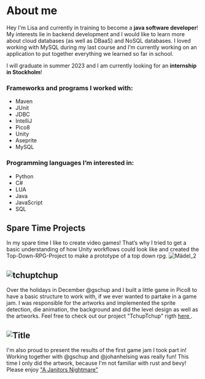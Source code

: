 # About me

Hey I'm Lisa and currently in training to become a **java software developer**! My interests lie in backend development and I would like to learn more about cloud databases (as well as DBaaS) and NoSQL databases. I loved working with MySQL during my last course and I’m currently working on an application to put together everything we learned so far in school.

I will graduate in summer 2023 and I am currently looking for an **internship in Stockholm**! 

### Frameworks and programs I worked with:
- Maven
- JUnit
- JDBC
- IntelliJ
- Pico8
- Unity
- Aseprite
- MySQL

### Programming languages I’m interested in:
- Python
- C#
- LUA
- Java
- JavaScript
- SQL

## Spare Time Projects

In my spare time I like to create video games! That’s why I tried to get a basic understanding of how Unity workflows could look like and created the Top-Down-RPG-Project to make a prototype of a top down rpg. 
![Mädel_2](https://user-images.githubusercontent.com/88434438/156877478-ae2c7f64-e811-4e34-b4aa-5b4fe2d23a83.gif)

## ![tchuptchup](https://user-images.githubusercontent.com/88434438/156878205-7b7ce8cb-2aa0-4d52-9820-bad80efed6e8.png)

Over the holidays in December @gschup and I built a little game in Pico8 to have a basic structure to work with, if we ever wanted to partake in a game jam. I was responsible for the artworks and implemented the sprite detection, die animation, the background and did the level design as well as the artworks. Feel free to check out our project "TchupTchup" rigth [here ](https://du-ente.itch.io/tchup-tchup). 

## ![Title](https://user-images.githubusercontent.com/88434438/156877907-3868420e-5bff-42fb-9a7f-e5df602e5524.png)

I'm also proud to present the results of the first game jam I took part in! Working together with @gschup and @johanhelsing was really fun! This time I only did the artwork, because I'm not familiar with rust and bevy! Please enjoy ["A Janitors Nightmare"](https://gorktheork.itch.io/bevy-jam-1-submission)

